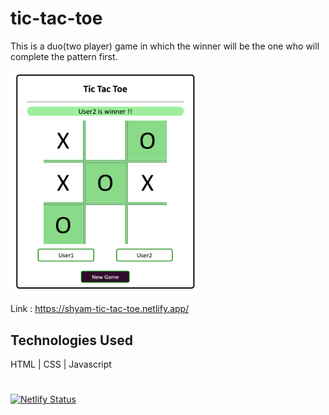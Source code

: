 # tic-tac-toe
This is a duo(two player) game in which the winner will be the one who will complete the pattern first.


<img src="Demo-Image.png" width = 300>


Link : https://shyam-tic-tac-toe.netlify.app/

## Technologies Used
HTML | CSS | Javascript
#



[![Netlify Status](https://api.netlify.com/api/v1/badges/5e158ee7-2151-4030-80b1-7417c25a5d39/deploy-status)](https://app.netlify.com/sites/shyam-tic-tac-toe/deploys)
